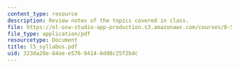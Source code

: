 ```yaml
---
content_type: resource
description: Review notes of the topics covered in class.
file: https://ol-ocw-studio-app-production.s3.amazonaws.com/courses/8-591j-systems-biology-fall-2004/323da28e84aee57694146dd8c25f2bdc_l5_syllabus.pdf
file_type: application/pdf
resourcetype: Document
title: l5_syllabus.pdf
uid: 323da28e-84ae-e576-9414-6dd8c25f2bdc
---
```

